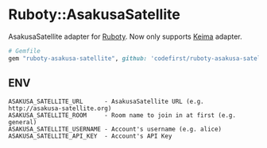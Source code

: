 # Ruboty::AsakusaSatellite
AsakusaSatellite adapter for [Ruboty](https://github.com/r7kamura/ruboty).
Now only supports [Keima](http://www.codefirst.org/keima/) adapter.

```ruby
# Gemfile
gem "ruboty-asakusa-satellite", github: 'codefirst/ruboty-asakusa-satellite'
```

## ENV
```
ASAKUSA_SATELLITE_URL      - AsakusaSatellite URL (e.g. http://asakusa-satellite.org)
ASAKUSA_SATELLITE_ROOM     - Room name to join in at first (e.g. general)
ASAKUSA_SATELLITE_USERNAME - Account's username (e.g. alice)
ASAKUSA_SATELLITE_API_KEY  - Account's API Key
```
